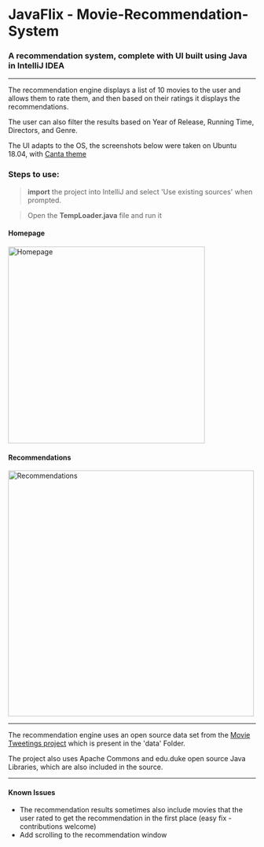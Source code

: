 # JavaFlix - Movie-Recommendation-System
### A recommendation system, complete with UI built using Java in IntelliJ IDEA
---

The recommendation engine displays a list of 10 movies to the user and allows them to rate them, and then based on their ratings it displays the recommendations.

The user can also filter the results based on Year of Release, Running Time, Directors, and Genre.

The UI adapts to the OS, the screenshots below were taken on Ubuntu 18.04, with [Canta theme](https://github.com/vinceliuice/Canta-theme)

### Steps to use:
>**import** the project into IntelliJ and select 'Use existing sources' when prompted.

>Open the **TempLoader.java** file and run it

#### Homepage
<img src="https://i.imgur.com/rG2kGKk.png?1" alt="Homepage" width=400>


#### Recommendations
<img src="https://i.imgur.com/biHHfgK.png?1" alt="Recommendations" width=500>

---

The recommendation engine uses an open source data set from the [Movie Tweetings project](https://github.com/sidooms/MovieTweetings) which is present in the 'data' Folder.

The project also uses Apache Commons and edu.duke open source Java Libraries, which are also included in the source.

---

#### Known Issues
- The recommendation results sometimes also include movies that the user rated to get the recommendation in the first place (easy fix - contributions welcome)
- Add scrolling to the recommendation window
